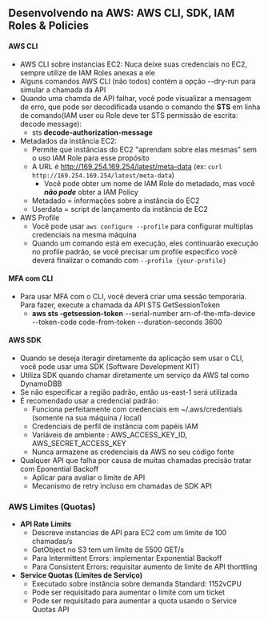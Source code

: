 ## **Desenvolvendo na AWS: AWS CLI, SDK, IAM Roles & Policies**

#### **AWS CLI**

* AWS CLI sobre instancias EC2: Nuca deixe suas credenciais no EC2, sempre utilize de IAM Roles anexas a ele
* Alguns comandos AWS CLI (não todos) contém a opção --dry-run para simular a chamada da API
* Quando uma chamda de API falhar, você pode visualizar a mensagem de erro, que pode ser decodificada usando o comando the **STS** em linha de comando(IAM user ou Role deve ter STS permissão de escrita: decode message):
  * sts **decode-authorization-message**
* Metadados da instância EC2:
  * Permite que instâncias do EC2 "aprendam sobre elas mesmas" sem o uso IAM Role para esse propósito
  * A URL é <http://169.254.169.254/latest/meta-data> (ex: `curl http://169.254.169.254/latest/meta-data`)
    * Você pode obter um nome de IAM Role do metadado, mas você ***não pode*** obter a IAM Policy
  * Metadado = informações sobre a instância do EC2
  * Userdata = script de lançamento da instância de EC2
* AWS Profile
  * Você pode usar `aws configure --profile` para configurar multiplas credenciais na mesma máquina
  * Quando um comando está em execução, eles continuarão execução no profile padrão, se você precisar um profile especifico você deverá finalizar o comando com `--profile {your-profile}`

#### **MFA com CLI**

* Para usar  MFA com o CLI, você deverá criar uma sessão temporaria. Para fazer, execute a chamada da API STS GetSessionToken
  * **aws sts -getsession-token** --serial-number arn-of-the-mfa-device --token-code code-from-token --duration-seconds 3600

#### AWS SDK

* Quando se deseja iteragir diretamente da aplicação sem usar o CLI, você pode usar uma SDK (Software Development KIT)
* Utiliza SDK quando chamar diretamente um serviço da AWS tal como DynamoDBB
* Se não especificar a região padrão, então us-east-1 será utilizada
* É recomendado usar a credencial padrão:
  * Funciona perfeitamente com credenciais em ~/.aws/credentials (somente na sua máquina / local)
  * Credenciais de perfil de instância com papéis IAM 
  * Variáveis de ambiente : AWS_ACCESS_KEY_ID, AWS_SECRET_ACCESS_KEY
  * Nunca armazene as credenciais da AWS no seu código fonte
* Qualquer API que falha por causa de muitas chamadas precisão tratar com Eponential Backoff
  * Aplicar para avaliar o limite de API
  * Mecanismo de retry incluso em chamadas de SDK API

### AWS Limites (Quotas)

* **API Rate Limits**
  * Descreve instancias de API para EC2 com um limite de 100 chamadas/s
  * GetObject no S3 tem um limite de 5500 GET/s
  * Para Intermittent Errors: implementar Exponential Backoff
  * Para Consistent Errors: requisitar aumento de limite de API thorttling
* **Service Quotas (Limites de Serviço)**
  * Executado sobre instância sobre demanda Standard: 1152vCPU
  * Pode ser requisitado para aumentar o limite com um ticket
  * Pode ser requisitado para aumentar a quota usando o Service Quotas API